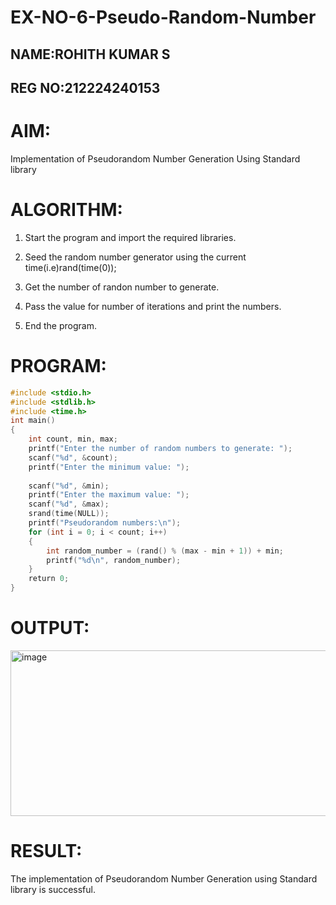 # EX-NO-6-Pseudo-Random-Number

## NAME:ROHITH KUMAR S
## REG NO:212224240153


# AIM: 

Implementation of Pseudorandom Number Generation Using Standard library


# ALGORITHM:

1) Start the program and import the required libraries.

2) Seed the random number generator using the current time(i.e)rand(time(0));

3) Get the number of randon number to generate.

4) Pass the value for number of iterations and print the numbers.
  
5) End the program.


# PROGRAM:
```c
#include <stdio.h>
#include <stdlib.h>
#include <time.h>
int main() 
{
    int count, min, max;
    printf("Enter the number of random numbers to generate: ");
    scanf("%d", &count);
    printf("Enter the minimum value: ");
    
    scanf("%d", &min);
    printf("Enter the maximum value: ");
    scanf("%d", &max);
    srand(time(NULL));
    printf("Pseudorandom numbers:\n");   
    for (int i = 0; i < count; i++) 
    {
        int random_number = (rand() % (max - min + 1)) + min;
        printf("%d\n", random_number);
    }
    return 0;
}
```


# OUTPUT:

<img width="720" height="265" alt="image" src="https://github.com/user-attachments/assets/ea8d914d-696c-4511-b573-37113cd8f56e" />


# RESULT:
The implementation of Pseudorandom Number Generation using Standard library is successful.

